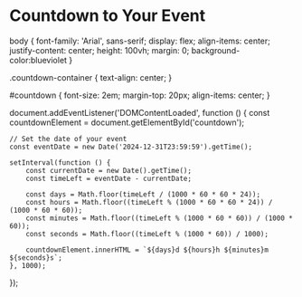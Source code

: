 <!DOCTYPE html>
<html lang="en">
<head>
    <meta charset="UTF-8">
    <meta name="viewport" content="width=device-width, initial-scale=1.0">
    <link rel="stylesheet" href="style.css">
    <title>Countdown Timer</title>
</head>
<body>
    <div class="countdown-container">
        <h1>Countdown to Your Event</h1>
        <div id="countdown"></div>
    </div>
    <script src="script.js"></script>
</body>
</html>

body {
    font-family: 'Arial', sans-serif;
    display: flex;
    align-items: center;
    justify-content: center;
    height: 100vh;
    margin: 0;
    background-color:blueviolet
}

.countdown-container {
    text-align: center;
}

#countdown {
    font-size: 2em;
    margin-top: 20px;
    align-items: center;
}

document.addEventListener('DOMContentLoaded', function () {
    const countdownElement = document.getElementById('countdown');

    // Set the date of your event
    const eventDate = new Date('2024-12-31T23:59:59').getTime();

    setInterval(function () {
        const currentDate = new Date().getTime();
        const timeLeft = eventDate - currentDate;

        const days = Math.floor(timeLeft / (1000 * 60 * 60 * 24));
        const hours = Math.floor((timeLeft % (1000 * 60 * 60 * 24)) / (1000 * 60 * 60));
        const minutes = Math.floor((timeLeft % (1000 * 60 * 60)) / (1000 * 60));
        const seconds = Math.floor((timeLeft % (1000 * 60)) / 1000);

        countdownElement.innerHTML = `${days}d ${hours}h ${minutes}m ${seconds}s`;
    }, 1000);
});
